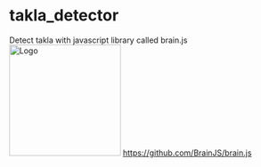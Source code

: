 # takla_detector
Detect takla with javascript library called brain.js
<img src="https://cdn.rawgit.com/harthur-org/brain.js/ff595242/logo.svg" alt="Logo" width=200px/>
https://github.com/BrainJS/brain.js
